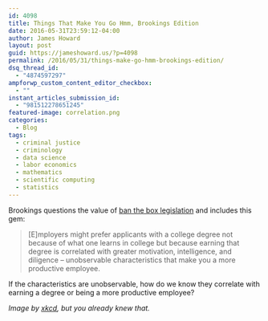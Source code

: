 ```yaml
---
id: 4098
title: Things That Make You Go Hmm, Brookings Edition
date: 2016-05-31T23:59:12-04:00
author: James Howard
layout: post
guid: https://jameshoward.us/?p=4098
permalink: /2016/05/31/things-make-go-hmm-brookings-edition/
dsq_thread_id:
  - "4874597297"
ampforwp_custom_content_editor_checkbox:
  - ""
instant_articles_submission_id:
  - "981512278651245"
featured-image: correlation.png
categories:
  - Blog
tags:
  - criminal justice
  - criminology
  - data science
  - labor economics
  - mathematics
  - scientific computing
  - statistics
---
```

Brookings questions the value of [ban the box legislation](http://www.brookings.edu/research/opinions/2016/05/31-ban-the-box-does-more-harm-than-good-doleac?cid=00900015020149101US0001-0531) and includes this gem:

>  [E]mployers might prefer applicants with a college degree not because of what one learns in college but because earning that degree is correlated with greater motivation, intelligence, and diligence – unobservable characteristics that make you a more productive employee.

If the characteristics are unobservable, how do we know they correlate with earning a degree or being a more productive employee?

_Image by [xkcd](http://xkcd.com/552/), but you already knew that._

